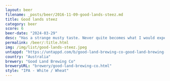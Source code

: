 ```yaml
---
layout: beer
filename: _posts/beer/2016-11-09-good-lands-steez.md
title: Good lands steez
category: beer
score: 6
beer-date: "2024-03-29"
desc: "Has a strange musty taste. Never quite becomes what I would expect from an IPA"
permalink: /beer/:title.html
img: /img/list/good-lands-steez.jpeg
untappd: "https://untappd.com/b/good-land-brewing-co-good-land-brewing-co-steez/5615143"
country: "Australia"
brewery: "Good Land Brewing Co"
breweryURL: "brewery/good-land-brewing-co.html"
style: "IPA - White / Wheat"
---
```

